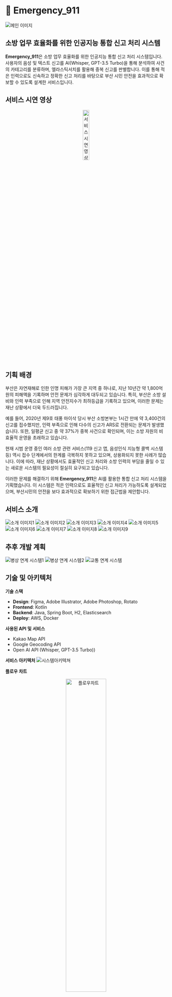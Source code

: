 # 🚒 Emergency_911
![메인 이미지](/asset/main.png)
## 소방 업무 효율화를 위한 인공지능 통합 신고 처리 시스템

**Emergency_911**은 소방 업무 효율화를 위한 인공지능 통합 신고 처리 시스템입니다. 사용자의 음성 및 텍스트 신고를 AI(Whisper, GPT-3.5 Turbo)을 통해 분석하여 사건의 카테고리를 분류하며, 엘라스틱서치를 활용해 중복 신고를 판별합니다. 이를 통해 적은 인력으로도 신속하고 정확한 신고 처리를 바탕으로 부산 시민 안전을 효과적으로 확보할 수 있도록 설계한 서비스입니다.

## 서비스 시연 영상
<p align="center">
  <a href="https://www.youtube.com/shorts/NKZJTZo1xJk">
    <img src="/asset/thumbnail.png" width="20%" alt="서비스 시연 영상">
  </a>
</p>

## 기획 배경
부산은 자연재해로 인한 인명 피해가 가장 큰 지역 중 하나로, 지난 10년간 약 1,800억 원의 피해액을 기록하며 안전 문제가 심각하게 대두되고 있습니다. 특히, 부산은 소방 설비와 인력 부족으로 인해 지역 안전지수가 최하등급을 기록하고 있으며, 이러한 문제는 재난 상황에서 더욱 두드러집니다.

예를 들어, 2020년 제9호 태풍 마이삭 당시 부산 소방본부는 1시간 만에 약 3,400건의 신고를 접수했지만, 인력 부족으로 인해 다수의 신고가 ARS로 전환되는 문제가 발생했습니다. 또한, 일평균 신고 중 약 37%가 중복 사건으로 확인되며, 이는 소방 자원의 비효율적 운영을 초래하고 있습니다.

현재 시범 운영 중인 여러 소방 관련 서비스(119 신고 앱, 음성인식 지능형 콜백 시스템 등) 역시 접수 단계에서의 한계를 극복하지 못하고 있으며, 상용화되지 못한 사례가 많습니다. 이에 따라, 재난 상황에서도 효율적인 신고 처리와 소방 인력의 부담을 줄일 수 있는 새로운 시스템의 필요성이 절실히 요구되고 있습니다.

이러한 문제를 해결하기 위해 **Emergency_911**은 AI를 활용한 통합 신고 처리 시스템을 기획했습니다. 이 시스템은 적은 인력으로도 효율적인 신고 처리가 가능하도록 설계되었으며, 부산시민의 안전을 보다 효과적으로 확보하기 위한 접근법을 제안합니다.

## 서비스 소개
![소개 이미지1](/asset/intro1.png)
![소개 이미지2](/asset/intro2.png)
![소개 이미지3](/asset/intro3.png)
![소개 이미지4](/asset/intro4.png)
![소개 이미지5](/asset/intro7.png)
![소개 이미지6](/asset/intro8.png)
![소개 이미지7](/asset/intro9.png)
![소개 이미지8](/asset/intro10.png)
![소개 이미지9](/asset/intro11.png)

## 추후 개발 계획
![병상 연계 시스템1](/asset/intro13.png)
![병상 연계 시스템2](/asset/intro14.png)
![교통 연계 시스템](/asset/intro15.png)

## 기술 및 아키텍처
**기술 스택**
- **Design**: Figma, Adobe Illustrator, Adobe Photoshop, Rotato
- **Frontend**: Kotlin
- **Backend**: Java, Spring Boot, H2, Elasticsearch 
- **Deploy**: AWS, Docker

**사용된 API 및 서비스**
- Kakao Map API
- Google Geocoding API
- Open AI API (Whisper, GPT-3.5 Turbo))

**서비스 아키텍처**
![시스템아키텍쳐](/asset/시스템아키텍쳐.png)

**플로우 차트**
<p align="center">
  <img src="/asset/플로우차트.png" width="50%" alt="플로우차트">
</p>

**신고 처리 로직 플로우**
![신고 처리 로직 플로](/asset/신고 처리 로직 플로우.png)

[API 명세서](https://documenter.getpostman.com/view/34763300/2sAYXFhx6w)


## 다이빙갈매기 🦅

### 팀원 소개
<div align="center">
  <table>
    <tr>
      <td align="center" width="33%">
        <img src="https://avatars.githubusercontent.com/u/55781137?v=4" width="100" height="100"><br>
        <a href="https://github.com/J-1ac">이상준</a><br>
        BE
      </td>
      <td align="center" width="33%">
        <img src="https://avatars.githubusercontent.com/u/182388479?v=4" width="100" height="100"><br>
        <a href="https://github.com/LeeJuAe124">이주애</a><br>
        Design
      </td>
      <td align="center" width="33%">
        <img src="https://avatars.githubusercontent.com/u/77396909?v=4" width="100" height="100"><br>
        <a href="https://github.com/gykim22">김기윤</a><br>
        FE
      </td>
    </tr>
  </table>
</div>

--- 
[MIT License](https://github.com/Diving-Seagull/EmergencySeagull/blob/main/LICENSE) 

Copyright (c) 2025 Diving-Seagull